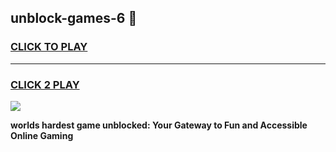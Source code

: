 
## unblock-games-6 👋
<h3>
<a href="https://premium.freeplayer.one?title=unblock-games-6&ref=14F">CLICK TO PLAY</a></h3>
<hr>

<h3>
<a href="https://premium.freeplayer.one?title=unblock-games-6&ref=14F">CLICK 2 PLAY</a>
  
</h3>

<a href="https://premium.freeplayer.one?title=unblock-games-6&ref=12F/"><img src="https://clearcache.store/games.png"></a>


**worlds hardest game unblocked: Your Gateway to Fun and Accessible Online Gaming**
